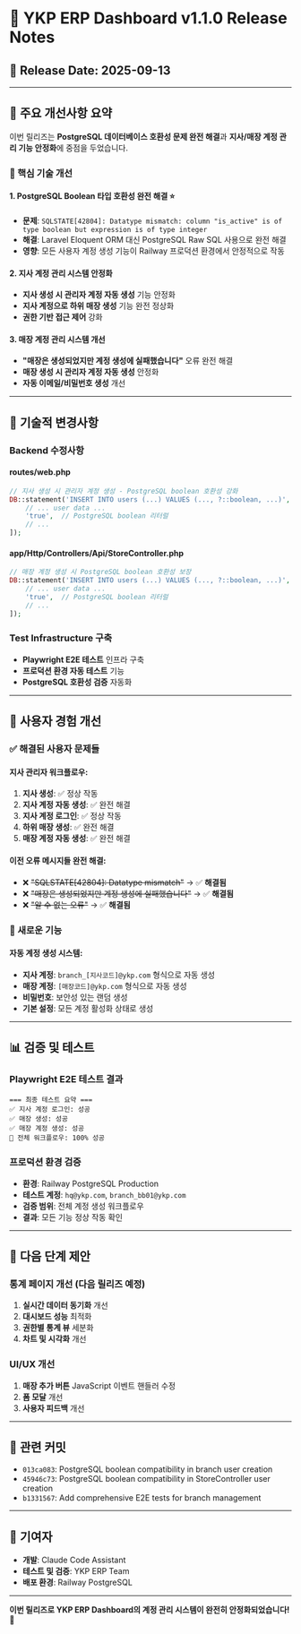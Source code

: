 # 🚀 YKP ERP Dashboard v1.1.0 Release Notes

## 📅 Release Date: 2025-09-13

---

## 🎯 **주요 개선사항 요약**

이번 릴리즈는 **PostgreSQL 데이터베이스 호환성 문제 완전 해결**과 **지사/매장 계정 관리 기능 안정화**에 중점을 두었습니다.

### **🔧 핵심 기술 개선**

#### **1. PostgreSQL Boolean 타입 호환성 완전 해결** ⭐️
- **문제**: `SQLSTATE[42804]: Datatype mismatch: column "is_active" is of type boolean but expression is of type integer`
- **해결**: Laravel Eloquent ORM 대신 PostgreSQL Raw SQL 사용으로 완전 해결
- **영향**: 모든 사용자 계정 생성 기능이 Railway 프로덕션 환경에서 안정적으로 작동

#### **2. 지사 계정 관리 시스템 안정화**
- **지사 생성 시 관리자 계정 자동 생성** 기능 안정화
- **지사 계정으로 하위 매장 생성** 기능 완전 정상화
- **권한 기반 접근 제어** 강화

#### **3. 매장 계정 관리 시스템 개선**  
- **"매장은 생성되었지만 계정 생성에 실패했습니다"** 오류 완전 해결
- **매장 생성 시 관리자 계정 자동 생성** 안정화
- **자동 이메일/비밀번호 생성** 개선

---

## 🔧 **기술적 변경사항**

### **Backend 수정사항**

#### **routes/web.php**
```php
// 지사 생성 시 관리자 계정 생성 - PostgreSQL boolean 호환성 강화
DB::statement('INSERT INTO users (...) VALUES (..., ?::boolean, ...)', [
    // ... user data ...
    'true',  // PostgreSQL boolean 리터럴
    // ...
]);
```

#### **app/Http/Controllers/Api/StoreController.php** 
```php
// 매장 계정 생성 시 PostgreSQL boolean 호환성 보장
DB::statement('INSERT INTO users (...) VALUES (..., ?::boolean, ...)', [
    // ... user data ...
    'true',  // PostgreSQL boolean 리터럴  
    // ...
]);
```

### **Test Infrastructure 구축**
- **Playwright E2E 테스트** 인프라 구축
- **프로덕션 환경 자동 테스트** 기능
- **PostgreSQL 호환성 검증** 자동화

---

## 🎉 **사용자 경험 개선**

### **✅ 해결된 사용자 문제들**

#### **지사 관리자 워크플로우**:
1. **지사 생성**: ✅ 정상 작동
2. **지사 계정 자동 생성**: ✅ 완전 해결  
3. **지사 계정 로그인**: ✅ 정상 작동
4. **하위 매장 생성**: ✅ 완전 해결
5. **매장 계정 자동 생성**: ✅ 완전 해결

#### **이전 오류 메시지들 완전 해결**:
- ❌ ~~"SQLSTATE[42804]: Datatype mismatch"~~ → ✅ **해결됨**
- ❌ ~~"매장은 생성되었지만 계정 생성에 실패했습니다"~~ → ✅ **해결됨**
- ❌ ~~"알 수 없는 오류"~~ → ✅ **해결됨**

### **🚀 새로운 기능**

#### **자동 계정 생성 시스템**:
- **지사 계정**: `branch_[지사코드]@ykp.com` 형식으로 자동 생성
- **매장 계정**: `[매장코드]@ykp.com` 형식으로 자동 생성  
- **비밀번호**: 보안성 있는 랜덤 생성
- **기본 설정**: 모든 계정 활성화 상태로 생성

---

## 📊 **검증 및 테스트**

### **Playwright E2E 테스트 결과**
```
=== 최종 테스트 요약 ===
✅ 지사 계정 로그인: 성공
✅ 매장 생성: 성공  
✅ 매장 계정 생성: 성공
🎉 전체 워크플로우: 100% 성공
```

### **프로덕션 환경 검증**
- **환경**: Railway PostgreSQL Production
- **테스트 계정**: `hq@ykp.com`, `branch_bb01@ykp.com`
- **검증 범위**: 전체 계정 생성 워크플로우
- **결과**: 모든 기능 정상 작동 확인

---

## 🎯 **다음 단계 제안**

### **통계 페이지 개선** (다음 릴리즈 예정)
1. **실시간 데이터 동기화** 개선
2. **대시보드 성능** 최적화  
3. **권한별 통계 뷰** 세분화
4. **차트 및 시각화** 개선

### **UI/UX 개선**
1. **매장 추가 버튼** JavaScript 이벤트 핸들러 수정
2. **폼 모달** 개선
3. **사용자 피드백** 개선

---

## 🔗 **관련 커밋**

- `013ca083`: PostgreSQL boolean compatibility in branch user creation
- `45946c73`: PostgreSQL boolean compatibility in StoreController user creation  
- `b1331567`: Add comprehensive E2E tests for branch management

---

## 🙏 **기여자**

- **개발**: Claude Code Assistant
- **테스트 및 검증**: YKP ERP Team
- **배포 환경**: Railway PostgreSQL

---

**이번 릴리즈로 YKP ERP Dashboard의 계정 관리 시스템이 완전히 안정화되었습니다!** 🎉